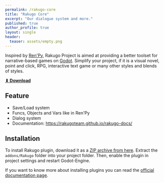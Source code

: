 ```yaml
---
permalink: /rakugo-core
title: "Rakugo Core"
excerpt: "Our dialogue system and more."
published: true
author_profile: true
layout: single
header:
  teaser: assets/empty.png
---
```


Inspired by [Ren'Py], Rakugo Project is aimed at providing a better toolset for narrative-based games on [Godot].
Simplify your project, if it is a visual novel, point and click, RPG, interactive text game or many other styles and blends of styles.

[**⬇ Download**](https://github.com/rakugoteam/Rakugo/releases/latest)

## Feature
* Save/Load system
* Funcs, Objects and Vars like in Ren'Py
* Dialog system
* Documentation: <https://rakugoteam.github.io/rakugo-docs/>

## Installation

To install Rakugo plugin, download it as a [ZIP archive from here](https://github.com/rakugoteam/Rakugo/releases/latest).
Extract the `addons/Rakugo` folder into your project folder. Then, enable the plugin in project settings and restart Godot-Engine.

If you want to know more about installing plugins you can read the 
[official documentation page](https://docs.godotengine.org/en/stable/tutorials/plugins/editor/installing_plugins.html).


[Ren'Py]: https://www.renpy.org
[Godot]: https://godotengine.org